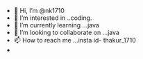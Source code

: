 - 👋 Hi, I’m @nk1710
- 👀 I’m interested in ..coding.
- 🌱 I’m currently learning ...java
- 💞️ I’m looking to collaborate on ...java
- 📫 How to reach me ...insta id- thakur_1710
- 

<!---
nk1710/nk1710 is a ✨ special ✨ repository because its `README.md` (this file) appears on your GitHub profile.
You can click the Preview link to take a look at your changes.
--->
